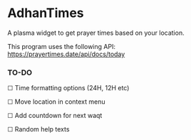 # AdhanTimes
A plasma widget to get prayer times based on your location.

This program uses the following API: https://prayertimes.date/api/docs/today 



### TO-DO
☐ Time formatting options (24H, 12H etc)

☐ Move location in context menu

☐ Add countdown for next waqt

☐ Random help texts

